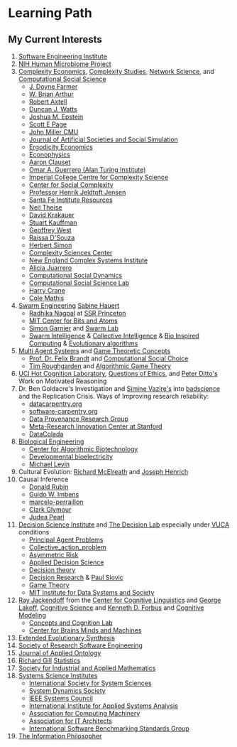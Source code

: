 # Learning Path

## My Current Interests

1. [Software Engineering Institute](https://www.sei.cmu.edu/)
2. [NIH Human Microbiome Project](https://hmpdacc.org/)
3. [Complexity Economics](https://www.oxfordmartin.ox.ac.uk/programmes/economics), [Complexity Studies](https://complexsystemsupenn.com/), [Network Science](https://www.networkscienceinstitute.org/), and [Computational Social Science](https://science.gmu.edu/academics/departments-units/computational-data-sciences/computational-social-science-phd)
    * [J. Doyne Farmer](http://www.doynefarmer.com/)
    * [W. Brian Arthur](https://en.wikipedia.org/wiki/W._Brian_Arthur)
    * [Robert Axtell](https://css1.gmu.edu/~axtell/Rob/Home.html)
    * [Duncan J. Watts](https://duncanjwatts.com/)
    * [Joshua M. Epstein](https://publichealth.nyu.edu/faculty/joshua-epstein)
    * [Scott E Page](https://sites.lsa.umich.edu/scottepage/)
    * [John Miller CMU](https://www.cmu.edu/dietrich/sds/people/faculty/john-miller.html)
    * [Journal of Artificial Societies and Social Simulation](https://www.jasss.org/JASSS.html)
    * [Ergodicity Economics](https://ergodicityeconomics.com/)
    * [Econophysics](https://en.wikipedia.org/wiki/Econophysics)
    * [Aaron Clauset](https://aaronclauset.github.io/)
    * [Omar A. Guerrero (Alan Turing Institute)](https://oguerr.com/)
    * [Imperial College Centre for Complexity Science](https://www.imperial.ac.uk/complexity-science/)
    * [Center for Social Complexity](https://complexsystemstheory.net/centre-for-social-complexity-gmu/)
    * [Professor Henrik Jeldtoft Jensen](https://www.ma.imperial.ac.uk/~hjjens/)
    * [Santa Fe Institute Resources](https://www.complexityexplorer.org/explore/resources)
    * [Neil Theise](https://www.neiltheiseofficial.com/)
    * [David Krakauer](https://www.santafe.edu/people/profile/david-krakauer)
    * [Stuart Kauffman](https://scholar.google.com/citations?user=yoPM0F8AAAAJ&hl=en)
    * [Geoffrey West](https://www.santafe.edu/people/profile/geoffrey-west)
    * [Raissa D'Souza](https://scholar.google.com/citations?user=jM23vRsKxuIC&hl=en)
    * [Herbert Simon](https://en.wikipedia.org/wiki/Herbert_A._Simon)
    * [Complexity Sciences Center](https://csc.ucdavis.edu/Welcome.html)
    * [New England Complex Systems Institute](https://necsi.edu/)
    * [Alicia Juarrero](https://aliciajuarrerodotcom1.wordpress.com/)
    * [Computational Social Dynamics](https://picsolab.github.io/)
    * [Computational Social Science Lab](https://dgarcia.eu/)
    * [Harry Crane](https://www.harrycrane.com/)
    * [Cole Mathis](https://colemathis.github.io/)
4. [Swarm Engineering](https://hauertlab.com/) [Sabine Hauert](https://hauertlab.com/sabine-hauert/)
    * [Radhika Nagpal](https://www.radhikanagpal.org/) at [SSR Princeton](https://ssr.princeton.edu/)
    * [MIT Center for Bits and Atoms](http://cba.mit.edu/)
    * [Simon Garnier](https://people.njit.edu/profile/garnier) and [Swarm Lab](https://www.theswarmlab.com/)
    * [Swarm Intelligence](https://en.wikipedia.org/wiki/Swarm_intelligence) & [Collective Intelligence](https://en.wikipedia.org/wiki/Collective_intelligence) & [Bio Inspired Computing](https://en.wikipedia.org/wiki/Bio-inspired_computing) & [Evolutionary algorithms](https://en.wikipedia.org/wiki/Category:Evolutionary_algorithms)
5. [Multi Agent Systems](https://en.wikipedia.org/wiki/Category:Multi-agent_systems) and [Game Theoretic Concepts](https://en.wikipedia.org/wiki/Category:Game_theory)
    * [Prof. Dr. Felix Brandt](https://www.cs.cit.tum.de/en/dss/brandt/) and [Computational Social Choice
](https://youtube.com/playlist?list=PLOfTMPqb4h4YpejIw7acMsdUnBm51a-FD&si=XztGrBLGOVUHST7q)
    * [Tim Roughgarden](https://timroughgarden.org/) and [Algorithmic Game Theory](https://timroughgarden.org/f13/f13.html)
6. [UCI Hot Cognition Laboratory](https://sites.uci.edu/peterdittolab/), [Questions of Ethics](https://www.ethicscenter.uci.edu/index.php), and [Peter Ditto's](https://scholar.google.com/citations?user=Lv4KzjIAAAAJ&hl=en) Work on Motivated Reasoning
7. Dr. Ben Goldacre's Investigation and [Simine Vazire's](https://www.simine.com/) into [badscience](https://www.badscience.net/) and the Replication Crisis. Ways of Improving research reliability:
    * [datacarpentry.org](https://datacarpentry.org/)
    * [software-carpentry.org](https://software-carpentry.org/)
    * [Data Provenance Research Group](https://www.eva.mpg.de/ecology/projects-and-research-groups/data-provenance/)
    * [Meta-Research Innovation Center at Stanford](https://metrics.stanford.edu/)
    * [DataColada](https://datacolada.org/)
8. [Biological Engineering](https://en.wikipedia.org/wiki/Category:Biological_engineering)
    * [Center for Algorithmic Biotechnology](https://cab.spbu.ru/)
    * [Developmental bioelectricity](https://en.wikipedia.org/wiki/Developmental_bioelectricity)
    * [Michael Levin](https://drmichaellevin.org/)
9. Cultural Evolution: [Richard McElreath](https://xcelab.net/rm/) and [Joseph Henrich](https://heb.fas.harvard.edu/people/joseph-henrich)
10. Causal Inference
    * [Donald Rubin](https://en.wikipedia.org/wiki/Donald_Rubin)
    * [Guido W. Imbens](https://www.gsb.stanford.edu/faculty-research/faculty/guido-w-imbens)
    * [marcelo-perraillon](https://clas.ucdenver.edu/marcelo-perraillon/)
    * [Clark Glymour](https://philpeople.org/profiles/clark-glymour)
    * [Judea Pearl](https://bayes.cs.ucla.edu/jp_home.html)
11. [Decision Science Institute](https://decisionsciences.org/) and [The Decision Lab](https://thedecisionlab.com/) especially under [VUCA](https://en.wikipedia.org/wiki/VUCA) conditions
    * [Principal Agent Problems](https://en.wikipedia.org/wiki/Principal%E2%80%93agent_problem)
    * [Collective_action_problem](https://en.wikipedia.org/wiki/Collective_action_problem)
    * [Asymmetric Risk](https://asymmetryobservations.com/definitions/asymmetry/asymmetrical-riskreward/)
    * [Applied Decision Science](https://www.applieddecisionscience.com/)
    * [Decision theory](https://en.wikipedia.org/wiki/Category:Decision_theory)
    * [Decision Research](https://www.decisionresearch.org/) & [Paul Slovic](https://en.wikipedia.org/wiki/Paul_Slovic)
    * [Game Theory](https://en.wikipedia.org/wiki/Category:Game_theory)
    * [MIT Institute for Data Systems and Society](https://idss.mit.edu/research/)
12. [Ray Jackendoff](https://en.wikipedia.org/wiki/Ray_Jackendoff) from the [Center for Cognitive Linguistics](https://sites.tufts.edu/cogstud/) and [George Lakoff](https://george-lakoff.com/),  [Cognitive Science](https://en.wikipedia.org/wiki/Category:Cognitive_science) and [Kenneth D. Forbus](https://users.cs.northwestern.edu/~forbus/) and [Cognitive Modeling](https://en.wikipedia.org/wiki/Cognitive_model)
    * [Concepts and Cognition Lab](https://cognition.princeton.edu/)
    * [Center for Brains Minds and Machines](https://cbmm.mit.edu/)
13. [Extended Evolutionary Synthesis](https://extendedevolutionarysynthesis.com/)
14. [Society of Research Software Engineering](https://society-rse.org/)
15. [Journal of Applied Ontology](https://ip.ios.semcs.net/journals/applied-ontology/Pre-press/Pre-press)
16. [Richard Gill](https://gill1109.com/?amp=1) [Statistics](https://www.math.leidenuniv.nl/~gill/)
17. [Society for Industrial and Applied Mathematics](https://www.siam.org/)
18. [Systems Science Institutes](https://en.wikipedia.org/wiki/Category:Systems_science_institutes)
    * [International Society for System Sciences](https://www.isss.org/home/)
    * [System Dynamics Society](https://systemdynamics.org/)
    * [IEEE Systems Council](https://ieeesystemscouncil.org/)
    * [International Institute for Applied Systems Analysis](https://iiasa.ac.at/)
    * [Association for Computing Machinery](https://www.acm.org/)
    * [Association for IT Architects](https://iasaglobal.org/)
    * [International Software Benchmarking Standards Group](https://www.isbsg.org/)
19. [The Information Philosopher](https://www.informationphilosopher.com/)